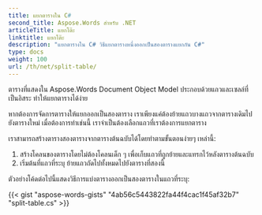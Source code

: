 ```yaml
---
title: แยกตารางใน C#
second_title: Aspose.Words สำหรับ .NET
articleTitle: แยกโต๊ะ
linktitle: แยกโต๊ะ
description: "แยกตารางใน C# วิธีแยกตารางหนึ่งออกเป็นสองตารางแยกกัน C#"
type: docs
weight: 100
url: /th/net/split-table/
---
```


ตารางที่แสดงใน Aspose.Words Document Object Model ประกอบด้วยแถวและเซลล์ที่เป็นอิสระ ทำให้แยกตารางได้ง่าย

หากต้องการจัดการตารางให้แยกออกเป็นสองตาราง เราเพียงแค่ต้องย้ายแถวบางแถวจากตารางเดิมไปยังตารางใหม่ เมื่อต้องการทำเช่นนี้ เราจำเป็นต้องเลือกแถวที่เราต้องการแยกตาราง

เราสามารถสร้างตารางสองตารางจากตารางต้นฉบับได้โดยทำตามขั้นตอนง่ายๆ เหล่านี้:

1. สร้างโคลนของตารางโดยไม่ต้องโคลนเด็ก ๆ เพื่อเก็บแถวที่ถูกย้ายและแทรกไว้หลังตารางต้นฉบับ
2. เริ่มต้นที่แถวที่ระบุ ย้ายแถวถัดไปทั้งหมดไปยังตารางที่สองนี้

ตัวอย่างโค้ดต่อไปนี้แสดงวิธีการแบ่งตารางออกเป็นสองตารางในแถวที่ระบุ:

{{< gist "aspose-words-gists" "4ab56c5443822fa44f4cac1f45af32b7" "split-table.cs" >}}
